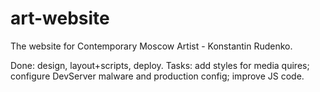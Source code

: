 # art-website
The website for Contemporary Moscow Artist - Konstantin Rudenko. 

Done: design, layout+scripts, deploy. 
Tasks: add styles for media quires; configure DevServer malware and production config; improve JS code.
